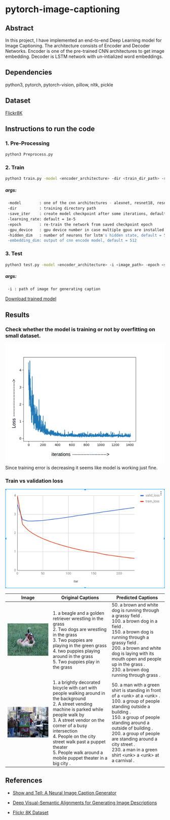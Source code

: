 # pytorch-image-captioning

## Abstract
In this project, I have implemented an end-to-end Deep Learning model for Image Captioning. The architecture consists of Encoder and Decoder Networks. Encoder is one of the pre-trained CNN architectures to get image embedding. Decoder is LSTM network with un-intialized word embeddings.

## Dependencies
python3, pytorch, pytorch-vision, pillow, nltk, pickle

## Dataset
[Flickr8K](http://www.jair.org/papers/paper3994.html)

## Instructions to run the code

### 1. Pre-Processing
```bash
python3 Preprocess.py
```

### 2. Train 
```bash
python3 train.py -model <encoder_architecture> -dir <train_dir_path> -save_iter <model_checkpoint> -learning_rate <learning_rate> -epoch <re-train_epoch> -gpu_device <gpu_device_number> -hidden_dim <lstm_hidden_state_dim> -embedding_dim <encoder_output>
```
##### args:
```bash
 -model        : one of the cnn architectures - alexnet, resnet18, resnet152, vgg, inception, squeeze, dense
 -dir          : training directory path
 -save_iter    : create model checkpoint after some iterations, default = 10
 -learning_rate: default = 1e-5
 -epoch        : re-train the network from saved checkpoint epoch
 -gpu_device   : gpu device number in case multiple gpus are installed on server
 -hidden_dim   : number of neurons for lstm's hidden state, default = 512
 -embedding_dim: output of cnn encode model, default = 512
```

### 3. Test
```bash
python3 test.py -model <encoder_architecture> -i <image_path> -epoch <saved_model> -gpu_device <gpu_device_number>
```
##### args: 
```bash 
 -i : path of image for generating caption
 ```
 [Download trained model](https://drive.google.com/open?id=1xF8dfIDsz57ZrX7bKApOakyjm1GoelJm)
 
## Results
### Check whether the model is training or not by overfitting on small dataset.
![Screen Shot](train_pic.png)
Since training error is decreasing it seems like model is working just fine.

### Train vs validation loss
[![Screen Shot](train_valid_loss.png)](https://docs.google.com/spreadsheets/d/1VBz6r91D6P_9rybGmbaVNm-P1PM-xcnIWQ0wxQOWFzM/edit?usp=sharing)


Image  |Original Captions|Predicted Captions
----|----|----
![Screen Shot](check/1.jpg)   | 1. a beagle and a golden retriever wrestling in the grass <br> 2. Two dogs are wrestling in the grass <br> 3. Two puppies are playing in the green grass <br> 4. two puppies playing around in the grass <br> 5. Two puppies play in the grass | 50. a brown and white dog is running through a grassy field . <br> 100. a brown dog in a field .  <br> 150. a brown dog is running through a grassy field .  <br> 200. a brown and white dog is laying with its mouth open and people up in the grass . <br> 230. a brown dog running through grass .<br>
![Screen Shot](check/2.jpg)    |  1. a brightly decorated bicycle with cart with people walking around in the background  <br> 2. A street vending machine is parked while people walk by  <br> 3. A street vendor on the corner of a busy intersection  <br> 4. People on the city street walk past a puppet theater  <br> 5. People walk around a mobile puppet theater in a big city . | 50. a man with a green shirt is standing in front of a &lt;unk&gt; at a &lt;unk&gt; . <br> 100.  a group of people standing outside a building . <br> 150. a group of people standing around a outside of building . <br> 200.  a group of people are standing around a city street . <br> 230.  a man in a green shirt &lt;unk&gt; a &lt;unk&gt; at a carnival .  <br>

## References
 * [Show and Tell: A Neural Image Caption Generator](https://arxiv.org/abs/1411.4555)

 * [Deep Visual-Semantic Alignments for Generating Image Descriptions](https://cs.stanford.edu/people/karpathy/cvpr2015.pdf)
 
 * [Flickr 8K Dataset](http://www.jair.org/papers/paper3994.html)
